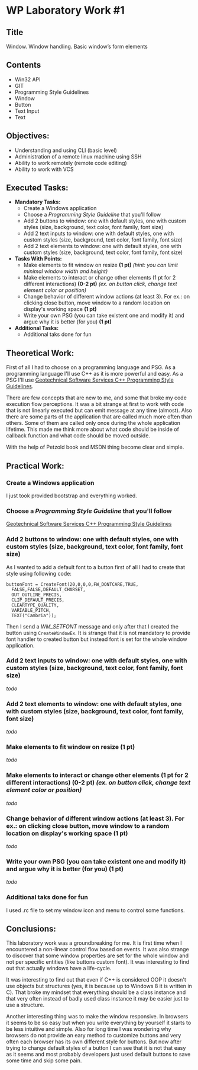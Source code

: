 # WP Laboratory Work #1

## Title

Window. Window handling. Basic window’s form elements

## Contents
  - Win32 API
  - GIT
  - Programming Style Guidelines
  - Window
  - Button
  - Text Input
  - Text

## Objectives:
  - Understanding and using CLI (basic level)
  - Administration of a remote linux machine using SSH
  - Ability to work remotely (remote code editing)
  - Ability to work with VCS

## Executed Tasks:
  - **Mandatory Tasks:**
    - Create a Windows application
    - Choose a _Programming Style Guideline_ that you'll follow
    - Add 2 buttons to window: one with default styles, one with custom styles (size, background, text color, font family, font size)
    - Add 2 text inputs to window: one with default styles, one with custom styles (size, background, text color, font family, font size)
    - Add 2 text elements to window: one with default styles, one with custom styles (size, background, text color, font family, font size)
  - **Tasks With Points:**
    - Make elements to fit window on resize **(1 pt)**
    _(hint: you can limit minimal window width and height)_
    - Make elements to interact or change other elements (1 pt for 2 different interactions) **(0-2 pt)** _(ex. on button click, change text element color or position)_
    - Change behavior of different window actions (at least 3). For ex.: on clicking close button, move window to a random location on display's working space **(1 pt)**
    - Write your own PSG (you can take existent one and modify it) and argue why it is better (for you) **(1 pt)**
  - **Additional Tasks:**
    - Additional taks done for fun

## Theoretical Work:

First of all I had to choose on a programming language and PSG. As a programming language I'll use C++ as it is more powerful and easy. As a PSG I'll use [Geotechnical Software Services C++ Programming Style Guidelines](http://geosoft.no/development/cppstyle.html).

There are few concepts that are new to me, and some that broke my code execution flow perceptions. It was a bit strange at first to work with code that is not linearly executed but can emit message at any time (almost). Also there are some parts of the application that are called much more often than others. Some of them are called only once during the whole application lifetime. This made me think more about what code should be inside of callback function and what code should be moved outside.

With the help of Petzold book and MSDN thing become clear and simple.

## Practical Work:

### Create a Windows application

I just took provided bootstrap and everything worked.

### Choose a _Programming Style Guideline_ that you'll follow

[Geotechnical Software Services C++ Programming Style Guidelines](http://geosoft.no/development/cppstyle.html)

### Add 2 buttons to window: one with default styles, one with custom styles (size, background, text color, font family, font size)

As I wanted to add a default font to a button first of all I had to create that style using following code:
```
buttonFont = CreateFont(20,0,0,0,FW_DONTCARE,TRUE,
  FALSE,FALSE,DEFAULT_CHARSET,
  OUT_OUTLINE_PRECIS,
  CLIP_DEFAULT_PRECIS,
  CLEARTYPE_QUALITY,
  VARIABLE_PITCH,
  TEXT("Cambria"));
```

Then I send a *WM_SETFONT* message and only after that I created the button using `CreateWindowEx`. It is strange that it is not mandatory to provide font handler to created button but instead font is set for the whole window application.

### Add 2 text inputs to window: one with default styles, one with custom styles (size, background, text color, font family, font size)

_todo_

### Add 2 text elements to window: one with default styles, one with custom styles (size, background, text color, font family, font size)

_todo_

### Make elements to fit window on resize **(1 pt)**

_todo_

### Make elements to interact or change other elements (1 pt for 2 different interactions) **(0-2 pt)** _(ex. on button click, change text element color or position)_

_todo_

### Change behavior of different window actions (at least 3). For ex.: on clicking close button, move window to a random location on display's working space **(1 pt)**

_todo_

### Write your own PSG (you can take existent one and modify it) and argue why it is better (for you) **(1 pt)**

_todo_

### Additional taks done for fun

I used .rc file to set my window icon and menu to control some functions.

## Conclusions:

This laboratory work was a groundbreaking for me. It is first time when I encountered a non-linear control flow based on events. It was also strange to discover that some window properties are set for the whole window and not per specific entities (like buttons custom font). It was interesting to find out that actually windows have a life-cycle.

It was interesting to find out that even if C++ is considered OOP it doesn't use objects but structures (yes, it is because up to Windows 8 it is written in C). That broke my mindset that everything should be a class instance and that very often instead of badly used class instance it may be easier just to use a structure.

Another interesting thing was to make the window responsive. In browsers it seems to be so easy but when you write everything by yourself it starts to be less intuitive and simple. Also for long time I was wondering why browsers do not provide an eary method to customize buttons and very often each browser has its own different style for buttons. But now after trying to change default styles of a button I can see that it is not that easy as it seems and most probably developers just used default buttons to save some time and skip some pain.
